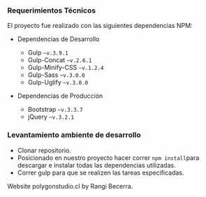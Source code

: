 ### Requerimientos Técnicos

El proyecto fue realizado con las siguientes dependencias NPM:

+ Dependencias de Desarrollo 
  - Gulp `~v.3.9.1`
  - Gulp-Concat `~v.2.6.1`
  - Gulp-Minify-CSS `~v.1.2.4`
  - Gulp-Sass `~v.3.0.0`
  - Gulp-Uglify `~v.3.0.0`

+ Dependencias de Producción 
  - Bootstrap `~v.3.3.7`
  - jQuery `~v.3.2.1`

### Levantamiento ambiente de desarrollo

+ Clonar repositorio.
+ Posicionado en nuestro proyecto hacer correr `npm install`para descargar e instalar todas las dependencias utilizadas.
+ Correr gulp para que se realizen las tareas especificadas.

Website polygonstudio.cl
by Rangi Becerra.